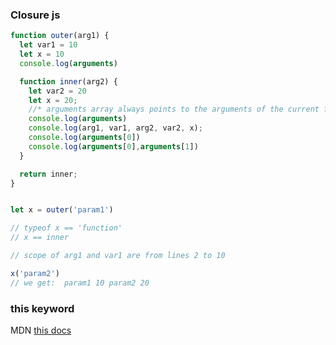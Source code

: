 

### Closure js

```js
function outer(arg1) {
  let var1 = 10
  let x = 10
  console.log(arguments)

  function inner(arg2) {
    let var2 = 20
    let x = 20;
    //* arguments array always points to the arguments of the current function 
    console.log(arguments)
    console.log(arg1, var1, arg2, var2, x);
    console.log(arguments[0])
    console.log(arguments[0],arguments[1])
  }

  return inner;
}


let x = outer('param1')

// typeof x == 'function'
// x == inner

// scope of arg1 and var1 are from lines 2 to 10

x('param2') 
// we get:  param1 10 param2 20
```



### this keyword
MDN [this docs](https://developer.mozilla.org/en-us/docs/web/javascript/reference/operators/this)

```js


```